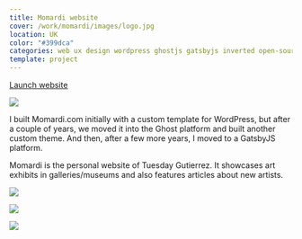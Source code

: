 ```yaml
---
title: Momardi website
cover: /work/momardi/images/logo.jpg
location: UK
color: "#399dca"
categories: web ux design wordpress ghostjs gatsbyjs inverted open-source
template: project
---
```


<p class="align-center">
<a class="btn external" role="button" href="http://momardi.com" target="_blank">Launch website</a>
</p>

![](/work/momardi/images/1.png)

I built Momardi.com initially with a custom template for WordPress, but after a couple of years, we moved it into the Ghost platform and built another custom theme. And then, after a few more years, I moved to a GatsbyJS platform.

Momardi is the personal website of Tuesday Gutierrez. It showcases art exhibits in galleries/museums and also features articles about new artists.

![](/work/momardi/images/3.jpg)

![](/work/momardi/images/2.png)

![](/work/momardi/images/4.jpg)
